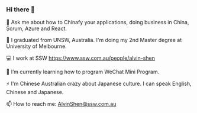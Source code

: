 ### Hi there 👋

💬 Ask me about how to Chinafy your applications, doing business in China, Scrum, Azure and React.

🔭 I graduated from UNSW, Australia. I'm doing my 2nd Master degree at University of Melbourne.

💻 I work at SSW https://www.ssw.com.au/people/alvin-shen

🌱 I’m currently learning how to program WeChat Mini Program.

⚡ I'm Chinese Australian crazy about Japanese culture. I can speak English, Chinese and Japanese. 

📫 How to reach me: AlvinShen@ssw.com.au

